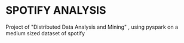 # SPOTIFY ANALYSIS
Project of "Distributed Data Analysis and Mining" , using pyspark on a medium sized dataset of spotify

